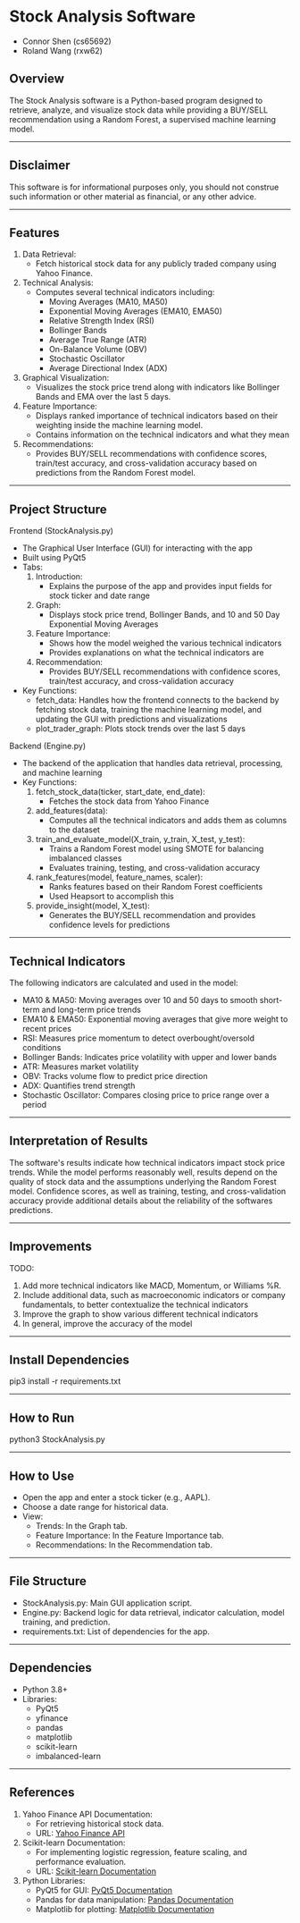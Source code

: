# Stock Analysis Software
- Connor Shen (cs65692)
- Roland Wang (rxw62)

## Overview
The Stock Analysis software is a Python-based program designed to retrieve, analyze, and visualize stock data while providing a BUY/SELL recommendation using a Random Forest, a supervised machine learning model. 

---

## Disclaimer
This software is for informational purposes only, you should not construe such information or other material as financial, or any other advice.

---

## Features
1. Data Retrieval:
	- Fetch historical stock data for any publicly traded company using Yahoo Finance.
2. Technical Analysis:
	- Computes several technical indicators including:
	    - Moving Averages (MA10, MA50)
	    - Exponential Moving Averages (EMA10, EMA50)
	    - Relative Strength Index (RSI)
	    - Bollinger Bands
	    - Average True Range (ATR)
	    - On-Balance Volume (OBV)
	    - Stochastic Oscillator
	    - Average Directional Index (ADX)
3.	Graphical Visualization:
	- Visualizes the stock price trend along with indicators like Bollinger Bands and EMA over the last 5 days.
4.	Feature Importance:
	- Displays ranked importance of technical indicators based on their weighting inside the machine learning model.
    - Contains information on the technical indicators and what they mean
5.	Recommendations:
	- Provides BUY/SELL recommendations with confidence scores, train/test accuracy, and cross-validation accuracy based on predictions from the Random Forest model.

---

## Project Structure

Frontend (StockAnalysis.py)
- The Graphical User Interface (GUI) for interacting with the app
- Built using PyQt5
- Tabs:
	1.	Introduction:
	    - Explains the purpose of the app and provides input fields for stock ticker and date range
	2.	Graph:
	    - Displays stock price trend, Bollinger Bands, and 10 and 50 Day Exponential Moving Averages
	3.	Feature Importance:
	    - Shows how the model weighed the various technical indicators
        - Provides explanations on what the technical indicators are
	4.	Recommendation:
	    - Provides BUY/SELL recommendations with confidence scores, train/test accuracy, and cross-validation accuracy
- Key Functions:
	- fetch_data: Handles how the frontend connects to the backend by fetching stock data, training the machine learning model, and updating the GUI with predictions and visualizations
    - plot_trader_graph: Plots stock trends over the last 5 days

Backend (Engine.py)
- The backend of the application that handles data retrieval, processing, and machine learning
- Key Functions:
	1.	fetch_stock_data(ticker, start_date, end_date):
	    - Fetches the stock data from Yahoo Finance
	2.	add_features(data):
	    - Computes all the technical indicators and adds them as columns to the dataset
	3.	train_and_evaluate_model(X_train, y_train, X_test, y_test):
	    - Trains a Random Forest model using SMOTE for balancing imbalanced classes
	    - Evaluates training, testing, and cross-validation accuracy
	4.	rank_features(model, feature_names, scaler):
	    - Ranks features based on their Random Forest coefficients
        - Used Heapsort to accomplish this
	5.	provide_insight(model, X_test):
	    - Generates the BUY/SELL recommendation and provides confidence levels for predictions
---

## Technical Indicators
The following indicators are calculated and used in the model:
- MA10 & MA50: Moving averages over 10 and 50 days to smooth short-term and long-term price trends
- EMA10 & EMA50: Exponential moving averages that give more weight to recent prices
- RSI: Measures price momentum to detect overbought/oversold conditions
- Bollinger Bands: Indicates price volatility with upper and lower bands
- ATR: Measures market volatility
- OBV: Tracks volume flow to predict price direction
- ADX: Quantifies trend strength
- Stochastic Oscillator: Compares closing price to price range over a period

---

## Interpretation of Results

The software's results indicate how technical indicators impact stock price trends. While the model performs reasonably well, results depend on the quality of stock data and the assumptions underlying the Random Forest model. Confidence scores, as well as training, testing, and cross-validation accuracy provide additional details about the reliability of the softwares predictions.

---

## Improvements
TODO:
1.	Add more technical indicators like MACD, Momentum, or Williams %R.
2.	Include additional data, such as macroeconomic indicators or company fundamentals, to better contextualize the technical indicators
3.	Improve the graph to show various different technical indicators
4.  In general, improve the accuracy of the model

---
## Install Dependencies
pip3 install -r requirements.txt

---

## How to Run
python3 StockAnalysis.py

---

## How to Use
- Open the app and enter a stock ticker (e.g., AAPL).
- Choose a date range for historical data.
- View:
    - Trends: In the Graph tab.
	- Feature Importance: In the Feature Importance tab.
	- Recommendations: In the Recommendation tab.

---

## File Structure
- StockAnalysis.py: Main GUI application script.
- Engine.py: Backend logic for data retrieval, indicator calculation, model training, and prediction.
- requirements.txt: List of dependencies for the app.

---

## Dependencies
- Python 3.8+
- Libraries:
	- PyQt5
	- yfinance
	- pandas
	- matplotlib
	- scikit-learn
	- imbalanced-learn

---

## References
1.	Yahoo Finance API Documentation:
	- For retrieving historical stock data.
	- URL: [Yahoo Finance API](https://pypi.org/project/yfinance/)
2.	Scikit-learn Documentation:
	- For implementing logistic regression, feature scaling, and performance evaluation.
	- URL: [Scikit-learn Documentation](https://scikit-learn.org/stable/)
5.	Python Libraries:
	- PyQt5 for GUI: [PyQt5 Documentation](https://www.riverbankcomputing.com/static/Docs/PyQt5/)
	- Pandas for data manipulation: [Pandas Documentation](https://pandas.pydata.org/docs/)
	- Matplotlib for plotting: [Matplotlib Documentation](https://matplotlib.org/stable/index.html)